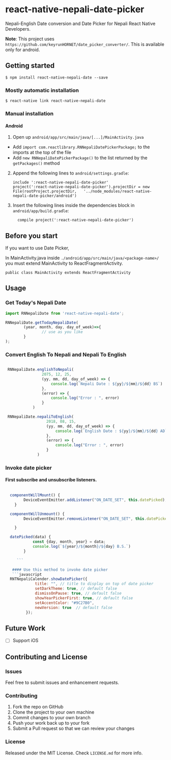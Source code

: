 
# react-native-nepali-date-picker

Nepali-English Date conversion and Date Picker for Nepali React Native Developers.

**Note**: This project uses `https://github.com/keyrunHORNET/date_picker_converter/`.
This is available only for android.

## Getting started

`$ npm install react-native-nepali-date --save`

### Mostly automatic installation

`$ react-native link react-native-nepali-date`

### Manual installation


#### Android

1. Open up `android/app/src/main/java/[...]/MainActivity.java`
  - Add `import com.reactlibrary.RNNepaliDatePickerPackage;` to the imports at the top of the file
  - Add `new RNNepaliDatePickerPackage()` to the list returned by the `getPackages()` method
2. Append the following lines to `android/settings.gradle`:
  	```
  	include ':react-native-nepali-date-picker'
  	project(':react-native-nepali-date-picker').projectDir = new File(rootProject.projectDir, 	'../node_modules/react-native-nepali-date-picker/android')
  	```
3. Insert the following lines inside the dependencies block in `android/app/build.gradle`:
  	```
      compile project(':react-native-nepali-date-picker')
  	```

## Before you start

 If you want to use Date Picker,

 In MainActivity.java inside `./android/app/src/main/java/<package-name>/` you must extend MainActivity
 to ReactFragmentActivity.

 ```
 public class MainActivity extends ReactFragmentActivity
 ```

## Usage
 ### Get Today's Nepali Date
```javascript
import RNNepaliDate from 'react-native-nepali-date';

RNNepaliDate.getTodayNepaliDate(
        (year, month, day, day_of_week)=>{
                // use as you like
        }
);
```

 ### Convert English To Nepali and Nepali To English

 ```javascript

  RNNepaliDate.englishToNepali(
                 2075, 12, 25,
                 (yy, mm, dd, day_of_week) => {
                     console.log(`Nepali Date : ${yy}/${mm}/${dd} BS`)
                 },
                 (error) => {
                     console.log("Error : ", error)
                 }
             )

  RNNepaliDate.nepaliToEnglish(
                   2018, 08, 15,
                   (yy, mm, dd, day_of_week) => {
                       console.log(`English Date : ${yy}/${mm}/${dd} AD`)
                   },
                   (error) => {
                       console.log("Error : ", error)
                   }
               )

 ```
### Invoke date picker

   #### First subscribe and unsubscribe listeners.

 ```javascript

   componentWillMount() {
         DeviceEventEmitter.addListener("ON_DATE_SET", this.datePicked);
     }

   componentWillUnmount() {
         DeviceEventEmitter.removeListener("ON_DATE_SET", this.datePicked);

     }

   datePicked(data) {
             const {day, month, year} = data;
             console.log(`${year}/${month}/${day} B.S.`)
         }

      ```

    #### Use this method to invoke date picker
    ```javascript
   RNTNepaliCalender.showDatePicker({
              title: "", // title to display on top of date picker
              setDarkTheme: true, // default false
              dismissOnPause: true, // default false
              showYearPickerFirst: true, // default false
              setAccentColor: "#9C27B0",
              newVersion: true  // default false
          });

 ```


## Future Work

- [ ] Support iOS

## Contributing and License

### Issues

Feel free to submit issues and enhancement requests.

### Contributing

1. Fork the repo on GitHub
2. Clone the project to your own machine
3. Commit changes to your own branch
4. Push your work back up to your fork
5. Submit a Pull request so that we can review your changes

### License

Released under the MIT License. Check `LICENSE.md` for more info.

